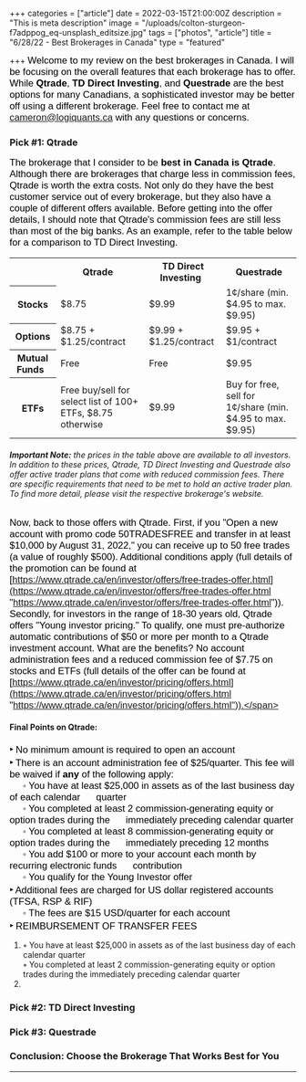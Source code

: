 +++
categories = ["article"]
date = 2022-03-15T21:00:00Z
description = "This is meta description"
image = "/uploads/colton-sturgeon-f7adppog_eq-unsplash_editsize.jpg"
tags = ["photos", "article"]
title = "6/28/22 - Best Brokerages in Canada"
type = "featured"

+++
<span style="color:black"><span style="font-family:Arial; font-size:1.2em;">Welcome to my review on the best brokerages in Canada. I will be focusing on the overall features that each brokerage has to offer. While **Qtrade**, **TD Direct Investing**, and **Questrade** are the best options for many Canadians, a sophisticated investor may be better off using a different brokerage. Feel free to contact me at cameron@logiquants.ca with any questions or concerns.</span></span>

### Pick #1: Qtrade

<span style="color:black"><span style="font-family:Arial; font-size:1.2em;">The brokerage that I consider to be **best in Canada is Qtrade**. Although there are brokerages that charge less in commission fees, Qtrade is worth the extra costs. Not only do they have the best customer service out of every brokerage, but they also have a couple of different offers available. Before getting into the offer details, I should note that Qtrade's commission fees are still less than most of the big banks. As an example, refer to the table below for a comparison to TD Direct Investing.</span></span>

<table>
<tr>  
<td> </td> <th>Qtrade  </th> <th>TD Direct Investing  </th> <th>Questrade</th> </tr> <tr> <th>Stocks</th> <td>$8.75</td> <td>$9.99</td> <td>1¢/share (min. $4.95 to max. $9.95)</td> </tr> <tr> <th>Options</th> <td>$8.75 + $1.25/contract</td> <td>$9.99 + $1.25/contract</td> <td>$9.95 + $1/contract</td> </tr> <tr> <th>Mutual Funds  </th> <td>Free</td> <td>Free</td> <td>$9.95</td> </tr> <tr> <th>ETFs</th> <td>Free buy/sell for select list of 100+ ETFs, $8.75 otherwise</td> <td>$9.99</td> <td>Buy for free, sell for 1¢/share (min. $4.95 to max. $9.95)</td> </tr> </table>

###### **Important Note:** the prices in the table above are available to all investors. In addition to these prices, Qtrade, TD Direct Investing and Questrade also offer _active trader_ plans that come with reduced commission fees. There are specific requirements that need to be met to hold an active trader plan. To find more detail, please visit the respective brokerage's website.

<span style="color:black"><span style="font-family:Arial; font-size:1.2em;">Now, back to those offers with Qtrade. First, if you "Open a new account with promo code 50TRADESFREE and transfer in at least $10,000 by August 31, 2022," you can receive up to 50 free trades (a value of roughly $500). Additional conditions apply (full details of the promotion can be found at [https://www.qtrade.ca/en/investor/offers/free-trades-offer.html](https://www.qtrade.ca/en/investor/offers/free-trades-offer.html "https://www.qtrade.ca/en/investor/offers/free-trades-offer.html")). Secondly, for investors in the range of 18-30 years old, Qtrade offers "Young investor pricing." To qualify, one must pre-authorize automatic contributions of $50 or more per month to a Qtrade investment account. What are the benefits? No account administration fees and a reduced commission fee of $7.75 on stocks and ETFs (full details of the offer can be found at [https://www.qtrade.ca/en/investor/pricing/offers.html](https://www.qtrade.ca/en/investor/pricing/offers.html "https://www.qtrade.ca/en/investor/pricing/offers.html")).</span></span>

#### Final Points on Qtrade:

<span style="color:black"><span style="font-family:Arial; font-size:1.2em;">**‣** No minimum amount is required to open an account</span></span>  
<span style="color:black"><span style="font-family:Arial; font-size:1.2em;">**‣** There is an account administration fee of $25/quarter. This fee will be waived if **any** of the following apply:</span></span>  
<span style="color:black"><span style="font-family:Arial; font-size:1.2em;">     **◦** You have at least $25,000 in assets as of the last business day of each calendar      quarter</span></span>  
<span style="color:black"><span style="font-family:Arial; font-size:1.2em;">     **◦** You completed at least 2 commission-generating equity or option trades during the      immediately preceding calendar quarter</span></span>  
<span style="color:black"><span style="font-family:Arial; font-size:1.2em;">     **◦** You completed at least 8 commission-generating equity or option trades during the      immediately preceding 12 months</span></span>  
<span style="color:black"><span style="font-family:Arial; font-size:1.2em;">     **◦** You add $100 or more to your account each month by recurring electronic funds      contribution</span></span>  
<span style="color:black"><span style="font-family:Arial; font-size:1.2em;">     **◦** You qualify for the Young Investor offer</span></span>  
<span style="color:black"><span style="font-family:Arial; font-size:1.2em;">**‣** Additional fees are charged for US dollar registered accounts (TFSA, RSP & RIF)</span></span>  
<span style="color:black"><span style="font-family:Arial; font-size:1.2em;">     **◦** The fees are $15 USD/quarter for each account</span></span>  
<span style="color:black"><span style="font-family:Arial; font-size:1.2em;">**‣** REIMBURSEMENT OF TRANSFER FEES</span></span>

1. **◦** You have at least $25,000 in assets as of the last business day of each calendar quarter  
   **◦** You completed at least 2 commission-generating equity or option trades during the immediately preceding calendar quarter
2. 

### Pick #2: TD Direct Investing

### Pick #3: Questrade

### Conclusion: Choose the Brokerage That Works Best for You

***